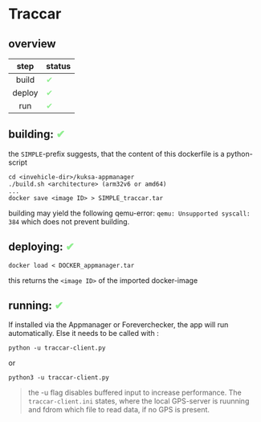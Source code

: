# Traccar

## overview
| step | status |
:----:| -----
build | <span style="color:lightgreen">✔</span>
deploy | <span style="color:lightgreen">✔</span>
run | <span style="color:lightgreen">✔</span>

## building: <span style="color:lightgreen">✔</span>
the `SIMPLE`-prefix suggests, that the content of this dockerfile is a python-script
```
cd <invehicle-dir>/kuksa-appmanager
./build.sh <architecture> (arm32v6 or amd64)
...
docker save <image ID> > SIMPLE_traccar.tar
```
building may yield the following qemu-error:
`qemu: Unsupported syscall: 384` which does not prevent building.

## deploying: <span style="color:lightgreen">✔</span>
```
docker load < DOCKER_appmanager.tar
```
this returns the ``<image ID>`` of the imported docker-image
## running: <span style="color:lightgreen">✔</span>

If installed via the Appmanager or Foreverchecker, the app will run automatically. 
Else it needs to be called with :
``` 
python -u traccar-client.py
```

or 

``` 
python3 -u traccar-client.py
```
> the -u flag disables buffered input to increase performance. The `traccar-client.ini` states, where the local GPS-server is ruunning and fdrom which file to read data, if no GPS is present.

